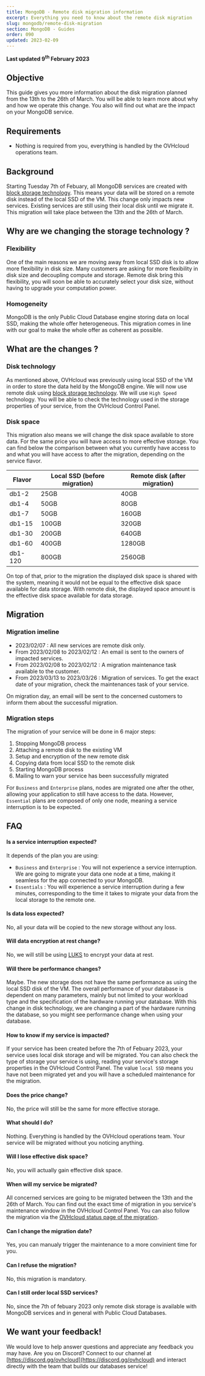 ```yaml
---
title: MongoDB - Remote disk migration information
excerpt: Everything you need to know about the remote disk migration 
slug: mongodb/remote-disk-migration
section: MongoDB - Guides
order: 090
updated: 2023-02-09
---
```


**Last updated 9<sup>th</sup> February 2023**

## Objective

This guide gives you more information about the disk migration planned from the 13th to the 26th of March. You will be able to learn more about why and how we operate this change. You also will find out what are the impact on your MongoDB service.

## Requirements

- Nothing is required from you, everything is handled by the OVHcloud operations team.

## Background

Starting Tuesday 7th of Febuary, all MongoDB services are created with [block storage technology](https://www.ovhcloud.com/en-ie/public-cloud/block-storage/). This means your data will be stored on a remote disk instead of the local SSD of the VM. This change only impacts new services. Existing services are still using their local disk until we migrate it. This migration will take place between the 13th and the 26th of March. 

## Why are we changing the storage technology ?

### Flexibility

One of the main reasons we are moving away from local SSD disk is to allow more flexibility in disk size. Many customers are asking for more flexibility in disk size and decoupling compute and storage. Remote disk bring this flexibility, you will soon be able to accurately select your disk size, without having to upgrade your computation power.

### Homogeneity

MongoDB is the only Public Cloud Database engine storing data on local SSD, making the whole offer heterogeneous. This migration comes in line with our goal to make the whole offer as coherent as possible.

## What are the changes ?

### Disk technology

As mentioned above, OVHcloud was previously using local SSD of the VM in order to store the data held by the MongoDB engine. We will now use remote disk using [block storage technology](https://www.ovhcloud.com/en-ie/public-cloud/block-storage/). We will use `High Speed` technology. You will be able to check the technology used in the storage properties of your service, from the OVHcloud Control Panel.

### Disk space

This migration also means we will change the disk space available to store data. For the same price you will have access to more effective storage. You can find below the comparison between what you currently have access to and what you will have access to after the migration, depending on the service flavor.

| Flavor  | Local SSD (before migration) | Remote disk (after migration) |
|---------|------------------------------|-------------------------------|
| db1-2   |              25GB            |               40GB            |
| db1-4   |              50GB            |               80GB            |
| db1-7   |              50GB            |              160GB            |
| db1-15  |              100GB           |              320GB            |
| db1-30  |              200GB           |              640GB            |
| db1-60  |              400GB           |              1280GB           |
| db1-120 |              800GB           |              2560GB           |

On top of that, prior to the migration the displayed disk space is shared with the system, meaning it would not be equal to the effective disk space available for data storage. With remote disk, the displayed space amount is the effective disk space available for data storage.

## Migration

### Migration imeline

- 2023/02/07 : All new services are remote disk only.
- From 2023/02/08 to 2023/02/12 : An email is sent to the owners of impacted services.
- From 2023/02/08 to 2023/02/12 : A migration maintenance task available to the customer.
- From 2023/03/13 to 2023/03/26 : Migration of services. To get the exact date of your migration, check the maintenances task of your service.

On migration day, an email will be sent to the concerned customers to inform them about the successful migration.

### Migration steps

The migration of your service will be done in 6 major steps:

1. Stopping MongoDB process
2. Attaching a remote disk to the existing VM
3. Setup and encryption of the new remote disk
4. Copying data from local SSD to the remote disk
5. Starting MongoDB process
6. Mailing to warn your service has been successfully migrated

For `Business` and `Enterprise` plans, nodes are migrated one after the other, allowing your application to still have access to the data.
However, `Essential` plans are composed of only one node, meaning a service interruption is to be expected.

## FAQ

#### Is a service interruption expected?

It depends of the plan you are using:

- `Business` and `Enterprise` : You will not experience a service interruption. We are going to migrate your data one node at a time, making it seamless for the app connected to your MongoDB.
- `Essentials` : You will experience a service interruption during a few minutes, corresponding to the time it takes to migrate your data from the local storage to the remote one.

#### Is data loss expected?

No, all your data will be copied to the new storage without any loss.

#### Will data encryption at rest change?

No, we will still be using [LUKS](https://en.wikipedia.org/wiki/Linux_Unified_Key_Setup) to encrypt your data at rest.

#### Will there be performance changes?

Maybe. The new storage does not have the same performance as using the local SSD disk of the VM. The overall performance of your database is dependent on many parameters, mainly but not limited to your workload type and the specification of the hardware running your database. With this change in disk technology, we are changing a part of the hardware running the database, so you might see performance change when using your database.

#### How to know if my service is impacted?

If your service has been created before the 7th of Febuary 2023, your service uses local disk storage and will be migrated. You can also check the type of storage your service is using, reading your service's storage properties in the OVHcloud Control Panel. The value `local SSD` means you have not been migrated yet and you will have a scheduled maintenance for the migration.

#### Does the price change?

No, the price will still be the same for more effective storage.

#### What should I do?

Nothing. Everything is handled by the OVHcloud operations team. Your service will be migrated without you noticing anything. 

#### Will I lose effective disk space?

No, you will actually gain effective disk space. 

#### When will my service be migrated?

All concerned services are going to be migrated between the 13th and the 26th of March. You can find out the exact time of migration in you service's maintenance window in the OVHcloud Control Panel. You can also follow the migration via the [OVHcloud status page of the migration](https://public-cloud.status-ovhcloud.com/incidents/4wbsn6c6ys85).

#### Can I change the migration date?

Yes, you can manualy trigger the maintenance to a more convinient time for you.

#### Can I refuse the migration?

No, this migration is mandatory.

#### Can I still order local SSD services?

No, since the 7th of febuary 2023 only remote disk storage is available with MongoDB services and in general with Public Cloud Databases.

## We want your feedback!

We would love to help answer questions and appreciate any feedback you may have.
Are you on Discord? Connect to our channel at [https://discord.gg/ovhcloud](https://discord.gg/ovhcloud) and interact directly with the team that builds our databases service!
